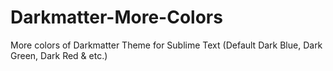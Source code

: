 # Darkmatter-More-Colors
More colors of Darkmatter Theme for Sublime Text (Default Dark Blue, Dark Green, Dark Red &amp; etc.)
